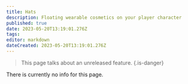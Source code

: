 ```yaml
---
title: Hats
description: Floating wearable cosmetics on your player character
published: true
date: 2023-05-20T13:19:01.276Z
tags: 
editor: markdown
dateCreated: 2023-05-20T13:19:01.276Z
---
```


> This page talks about an unreleased feature.
{.is-danger}

There is currently no info for this page.